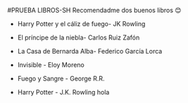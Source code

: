 #PRUEBA LIBROS-SH
Recomendadme dos buenos libros 😊


- Harry Potter y el cáliz de fuego- JK Rowling
- El príncipe de la niebla- Carlos Ruiz Zafón
- La Casa de Bernarda Alba- Federico García Lorca




- Invisible - Eloy Moreno
- Fuego y Sangre - George R.R.
- Harry Potter - J.K. Rowling
 hola
